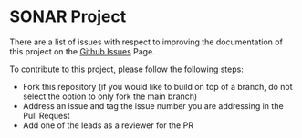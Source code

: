 # SONAR Project

There are a list of issues with respect to improving the documentation of this project on the [Github Issues](https://github.com/aidecentralized/sonar/issues) Page.

To contribute to this project, please follow the following steps: 
- Fork this repository (if you would like to build on top of a branch, do not select the option to only fork the main branch)
- Address an issue and tag the issue number you are addressing in the Pull Request
- Add one of the leads as a reviewer for the PR